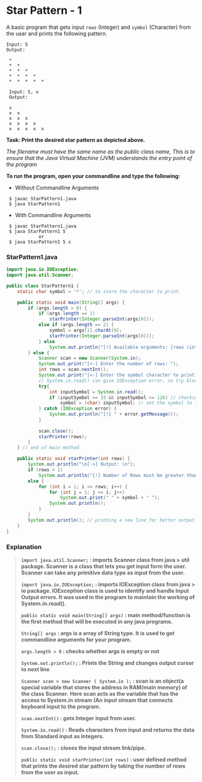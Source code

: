 # Star Pattern - 1

A basic program that gets input `rows` (Integer) and `symbol` (Character) from the user and prints the following pattern.

```shell
Input: 5
Output:
 
 * 
 *  * 
 *  *  * 
 *  *  *  * 
 *  *  *  *  *

 Input: 5, x
 Output:

 x
 x  x
 x  x  x
 x  x  x  x
 x  x  x  x  x

```
**Task: Print the desired star pattern as depicted above.**

*The filename must have the same name as the public class name, This is to ensure that the Java Virtual Machine (JVM) understands the entry point of the program*

**To run the program, open your commandline and type the following:**
* Without Commandline Arguments
```shell
 $ javac StarPattern1.java
 $ java StarPattern1
```

* With Commandline Arguments
```shell
 $ javac StarPattern1.java
 $ java StarPattern1 5
            or
 $ java StarPattern1 5 x
```

### StarPattern1.java
```java
import java.io.IOException;
import java.util.Scanner;

public class StarPattern1 {
    static char symbol = '*'; // to store the character to print.

    public static void main(String[] args) {
        if (args.length > 0) {
            if (args.length == 1)
                starPrinter(Integer.parseInt(args[0]));
            else if (args.length == 2) {
                symbol = args[1].charAt(0);
                starPrinter(Integer.parseInt(args[0]));
            } else
                System.out.println("[!] Available arguments: [rows (integer)] [symbol (character)| optional] ");
        } else {
            Scanner scan = new Scanner(System.in);
            System.out.print("[<-] Enter the number of rows: ");
            int rows = scan.nextInt();
            System.out.print("[<-] Enter the symbol character to print (press enter to use default '*'): ");
            // System.in.read() can give IOException error, so try block is used here to counter the error
            try{
                int inputSymbol = System.in.read();
                if (inputSymbol >= 33 && inputSymbol <= 126) // checking for printable ascii characters
                    symbol = (char) inputSymbol; // set the symbol to the user input character
            } catch (IOException error) {
                System.out.println("[!] " + error.getMessage());
            }
            
            scan.close();                
            starPrinter(rows);
        }
    } // end of main method

    public static void starPrinter(int rows) {
        System.out.println("\n[->] Output: \n");
        if (rows < 1)
            System.out.println("[!] Number of Rows must be greater than 1.");
        else {
            for (int i = 1; i <= rows; i++) {
                for (int j = 1; j <= i; j++)
                    System.out.print(" " + symbol + " ");
                System.out.println();
            }
        }
        System.out.println(); // printing a new line for better output visibility.
    }
}

```

### Explanation
> **`import java.util.Scanner;` : imports Scanner class from java > util package. Scanner is a class that lets you get input form the user. Scanner can take any primitive data type as input from the user.**
>
> **`import java.io.IOException;` : imports IOException class from java > io package. IOException class is used to 
identify and handle Input Output errors. It was used in the program to maintain the working of System.in.read().**
>
> **`public static void main(String[] args)` : main method/function is the first method that will be executed in any java programs.**
>
> **`String[] args` : args is a array of String type. It is used to get commandline arguments for your program.**          
> 
> **`args.length > 0` : checks whether args is empty or not**
>
> **`System.out.println();` : Prints the String and changes output cursor to next line**
>
> **`Scanner scan = new Scanner ( System.in );` : scan is an object(a special variable that stores the address in RAM/main memory) of the class Scanner.** 
> **Here scan acts as the variable that has the access to System.in stream (An input stream that connects keyboard input to the program.**
>
> **`scan.nextInt()` : gets Integer input from user.**
>
> **`System.in.read()` : Reads characters from input and returns the data from Standard input as Integers.**
>
> **`scan.close();` : closes the input stream link/pipe.**
>
> **`public static void starPrinter(int rows)` : user defined method that prints the desired star pattern by taking 
the number of rows from the user as input.**